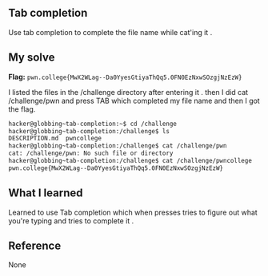 ## Tab completion
Use tab completion to complete the file name while cat'ing it .

## My solve
**Flag:** `pwn.college{MwX2WLag--Da0YyesGtiyaThQq5.0FN0EzNxwSOzgjNzEzW}`

I listed the files in the /challenge directory after entering it . then I did cat /challenge/pwn and press TAB which completed my file name and then I got the flag.

```bash
hacker@globbing~tab-completion:~$ cd /challenge
hacker@globbing~tab-completion:/challenge$ ls
DESCRIPTION.md  pwncollege​
hacker@globbing~tab-completion:/challenge$ cat /challenge/pwn   
cat: /challenge/pwn: No such file or directory
hacker@globbing~tab-completion:/challenge$ cat /challenge/pwncollege​ 
pwn.college{MwX2WLag--Da0YyesGtiyaThQq5.0FN0EzNxwSOzgjNzEzW}
```
## What I learned 
Learned to use Tab completion which when presses tries to figure out what you're typing and tries to complete it .

## Reference
None
